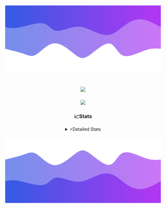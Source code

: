 ![Header](./header.png)
<div align="center">

<h1 align="center">
  <a href="https://git.io/typing-svg">
    <img src="https://readme-typing-svg.herokuapp.com/?lines=Hello,+There!+%F0%9F%91%8B;This+is+chicho.;Owner+on+Ocean;&center=true&size=25">
  </a>
</h1>
  
<p align="center">
  <img src="https://lanyard.cnrad.dev/api/852683595378196480" />
</p>

### 📈Stats
<details>
    <summary> ⚡Detailed Stats</summary>
    <br/>

<!--START_SECTION:waka-->
![Code Time](http://img.shields.io/badge/Code%20Time-550%20hrs%2011%20mins-blue)

![Profile Views](http://img.shields.io/badge/Profile%20Views-40-blue)

**🐱 My GitHub Data** 

> 📦 43.9 kB Used in GitHub's Storage 
 > 
> 🏆 51 Contributions in the Year 2023
 > 
> 🚫 Not Opted to Hire
 > 
> 📜 12 Public Repositories 
 > 
> 🔑 7 Private Repositories 
 > 
**I'm a Night 🦉** 

```text
🌞 Morning                17 commits          █░░░░░░░░░░░░░░░░░░░░░░░░   04.83 % 
🌆 Daytime                39 commits          ███░░░░░░░░░░░░░░░░░░░░░░   11.08 % 
🌃 Evening                154 commits         ███████████░░░░░░░░░░░░░░   43.75 % 
🌙 Night                  142 commits         ██████████░░░░░░░░░░░░░░░   40.34 % 
```
📅 **I'm Most Productive on Tuesday** 

```text
Monday                   19 commits          █░░░░░░░░░░░░░░░░░░░░░░░░   05.40 % 
Tuesday                  102 commits         ███████░░░░░░░░░░░░░░░░░░   28.98 % 
Wednesday                63 commits          ████░░░░░░░░░░░░░░░░░░░░░   17.90 % 
Thursday                 46 commits          ███░░░░░░░░░░░░░░░░░░░░░░   13.07 % 
Friday                   40 commits          ███░░░░░░░░░░░░░░░░░░░░░░   11.36 % 
Saturday                 31 commits          ██░░░░░░░░░░░░░░░░░░░░░░░   08.81 % 
Sunday                   51 commits          ████░░░░░░░░░░░░░░░░░░░░░   14.49 % 
```


📊 **This Week I Spent My Time On** 

```text
🕑︎ Time Zone: America/Argentina/Buenos_Aires

💬 Programming Languages: 
JavaScript               9 hrs 56 mins       ██████████████████████░░░   87.80 % 
HTML                     44 mins             ██░░░░░░░░░░░░░░░░░░░░░░░   06.61 % 
CSS                      17 mins             █░░░░░░░░░░░░░░░░░░░░░░░░   02.54 % 
Python                   16 mins             █░░░░░░░░░░░░░░░░░░░░░░░░   02.37 % 
Other                    4 mins              ░░░░░░░░░░░░░░░░░░░░░░░░░   00.67 % 

🔥 Editors: 
VS Code                  11 hrs 19 mins      █████████████████████████   100.00 % 

🐱‍💻 Projects: 
ecommerce-coder          6 hrs 4 mins        █████████████░░░░░░░░░░░░   53.58 % 
Unknown Project          3 hrs 10 mins       ███████░░░░░░░░░░░░░░░░░░   28.02 % 
ArgBuyReps               1 hr 41 mins        ████░░░░░░░░░░░░░░░░░░░░░   14.95 % 
React                    23 mins             █░░░░░░░░░░░░░░░░░░░░░░░░   03.45 % 

💻 Operating System: 
Windows                  11 hrs 19 mins      █████████████████████████   100.00 % 
```

**I Mostly Code in JavaScript** 

```text
JavaScript               9 repos             ████████░░░░░░░░░░░░░░░░░   32.14 % 
HTML                     4 repos             ████░░░░░░░░░░░░░░░░░░░░░   14.29 % 
CSS                      4 repos             ████░░░░░░░░░░░░░░░░░░░░░   14.29 % 
C#                       2 repos             ██░░░░░░░░░░░░░░░░░░░░░░░   07.14 % 
Batchfile                1 repo              █░░░░░░░░░░░░░░░░░░░░░░░░   03.57 % 
```




 Last Updated on 29/11/2023 23:12:49 UTC
<!--END_SECTION:waka-->
</details>

![Footer](./footer.png)
